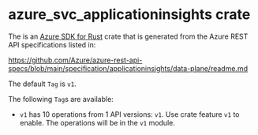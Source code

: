 # azure_svc_applicationinsights crate

The is an [Azure SDK for Rust](https://github.com/Azure/azure-sdk-for-rust) crate that is generated from the Azure REST API specifications listed in:

https://github.com/Azure/azure-rest-api-specs/blob/main/specification/applicationinsights/data-plane/readme.md

The default `Tag` is `v1`.

The following `Tag`s are available:

- `v1` has 10 operations from 1 API versions: `v1`. Use crate feature `v1` to enable. The operations will be in the `v1` module.